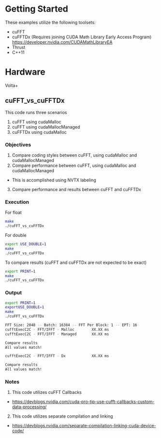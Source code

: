 # Getting Started
These examples utilize the following toolsets:
* cuFFT
* cuFFTDx (Requires joining CUDA Math Library Early Access Program) https://developer.nvidia.com/CUDAMathLibraryEA
* Thrust
* C++11

# Hardware
Volta+

## cuFFT_vs_cuFFTDx

This code runs three scenarios
1. cuFFT using cudaMalloc
2. cuFFT using cudaMallocManaged
3. cuFFTDx using cudaMalloc

### Objectives
1. Compare coding styles between cuFFT, using cudaMalloc and cudaMallocManaged
2. Compare performance between cuFFT, using cudaMalloc and cudaMallocManaged
- This is accomplished using NVTX labeling
3. Compare performance and results between cuFFT and cuFFTDx

### Execution
For float
```bash
make
./cuFFT_vs_cuFFTDx
```

For double
```bash
export USE_DOUBLE=1
make
./cuFFT_vs_cuFFTDx
```

To compare results (cuFFT and cuFFTDx are not expected to be exact)
```bash
export PRINT=1
make
./cuFFT_vs_cuFFTDx
```

### Output
```bash
export PRINT=1
exportUSE_DOUBLE=1
make
./cuFFT_vs_cuFFTDx

FFT Size: 2048 -- Batch: 16384 -- FFT Per Block: 1 -- EPT: 16
cufftExecC2C - FFT/IFFT - Malloc        XX.XX ms
cufftExecC2C - FFT/IFFT - Managed       XX.XX ms

Compare results
All values match!

cufftExecC2C - FFT/IFFT - Dx            XX.XX ms

Compare results
All values match!
```

### Notes
1. This code utilizes cuFFT Callbacks
- https://devblogs.nvidia.com/cuda-pro-tip-use-cufft-callbacks-custom-data-processing/
2. This code utilizes separate compilation and linking
- https://devblogs.nvidia.com/separate-compilation-linking-cuda-device-code/
